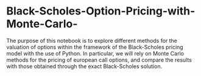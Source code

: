 # Black-Scholes-Option-Pricing-with-Monte-Carlo-
The purpose of this notebook is to explore different methods for the valuation of options within the framework of the Black-Scholes pricing model with the use of Python. In particular, we will rely on Monte Carlo methods for the pricing of european call options, and compare the results with those obtained through the exact Black-Scholes solution.